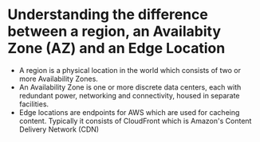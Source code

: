 # Understanding the difference between a region, an Availabity Zone (AZ) and an Edge Location

* A region is a physical location in the world which consists of two or more Availability Zones.
* An Availability Zone is one or more discrete data centers, each with redundant power, networking and connectivity, housed in separate facilities.
* Edge locations are endpoints for AWS which are used for cacheing content. Typically it consists of CloudFront which is Amazon's Content Delivery Network (CDN)